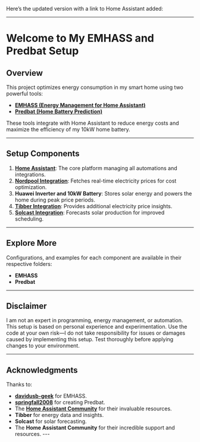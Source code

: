 Here’s the updated version with a link to Home Assistant added:  

---

# **Welcome to My EMHASS and Predbat Setup**  

## **Overview**  
This project optimizes energy consumption in my smart home using two powerful tools:  
- **[EMHASS (Energy Management for Home Assistant)](https://github.com/davidusb-geek/emhass)**  
- **[Predbat (Home Battery Prediction)](https://github.com/arti5020/predbat)**  

These tools integrate with Home Assistant to reduce energy costs and maximize the efficiency of my 10kW home battery.  

---

## **Setup Components**  
1. **[Home Assistant](https://www.home-assistant.io/)**: The core platform managing all automations and integrations.  
2. **[Nordpool Integration](https://github.com/custom-components/nordpool)**: Fetches real-time electricity prices for cost optimization.  
3. **Huawei Inverter and 10kW Battery**: Stores solar energy and powers the home during peak price periods.  
4. **[Tibber Integration](https://www.home-assistant.io/integrations/tibber/)**: Provides additional electricity price insights.  
5. **[Solcast Integration](https://github.com/dannerph/home_assistant_solcast_solar)**: Forecasts solar production for improved scheduling.  

---

## **Explore More**  
Configurations, and examples for each component are available in their respective folders:  
- **EMHASS**  
- **Predbat** 

---

## **Disclaimer**  
I am not an expert in programming, energy management, or automation. This setup is based on personal experience and experimentation. Use the code at your own risk—I do not take responsibility for issues or damages caused by implementing this setup. Test thoroughly before applying changes to your environment.  

---

## **Acknowledgments**  
Thanks to:  
- **[davidusb-geek](https://github.com/davidusb-geek)** for EMHASS.  
- **[springfall2008](https://github.com/springfall2008)** for creating Predbat.  
- The **[Home Assistant Community](https://community.home-assistant.io/)** for their invaluable resources.  
- **Tibber** for energy data and insights.  
- **Solcast** for solar forecasting.  
- The **Home Assistant Community** for their incredible support and resources.  ---
